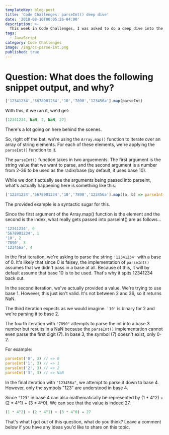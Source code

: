 ```yaml
---
templateKey: blog-post
title: 'Code Challenges: parseInt() deep dive'
date: '2018-08-10T00:05:26-04:00'
description: >-
  This week in Code Challenges, I was asked to do a deep dive into the parseInt() function in JavaScript.
tags:
  - JavaScript
category: Code Challenges
image: /img/cc-parse-int.png
published: true
---
```

# Question: What does the following snippet output, and why?

```javascript
['12341234','5678901234','10','7890','123456a'].map(parseInt)
```

With this, if we ran it, we'd get:

```javascript
[12341234, NaN, 2, NaN, 27]
```

There's a lot going on here behind the scenes. 

So, right off the bat, we're using the `Array.map()` function to iterate over an array of 
string elements. For each of these elements, we're applying the `parseInt()` function to 
it.

The `parseInt()` function takes in two arguements. The first argument is the string value that
we want to parse, and the second argument is a number from 2-36 to be used as the radix/base 
(by default, it uses base 10).

While we don't actually see the arguments being passed into parseInt, what's actually happening
here is something like this:

```javascript
['12341234','5678901234','10','7890','123456a'].map((a, b) => parseInt(a, b))
```

The provided example is a syntactic sugar for this.

Since the first argument of the Array.map() function is the element and the second is
the index, what really gets passed into parseInt() are as follows...

```javascript
'12341234', 0
'5678901234', 1
'10', 2
'7890', 3
'123456a', 4
```

In the first iteration, we're asking to parse the string `'12341234'` with a base of 0.
It's likely that since 0 is falsey, the implementation of `parseInt()` assumes that
we didn't pass in a base at all. Because of this, it will by default assume that base 10 
is to be used. That's why it spits 12341234 back out.

In the second iteration, we've actually provided a value. We're trying to use base 1. 
However, this just isn't valid. It's not between 2 and 36, so it returns NaN.

The third iteration expects as we would imagine. `'10'` is binary for 2 and we're parsing it to base 2.

The fourth iteration with `"7890"` attempts to parse the int into a base 3 number but results in
a NaN because the `parseInt()` implementation cannot even parse the first digit (7). In base 3,
the symbol (7) doesn't exist, only 0-2.

For example:

```javascript
parseInt('0', 3) // => 0
parseInt('1', 3) // => 1
parseInt('2', 3) // => 2
parseInt('3', 3) // => NaN
```

In the final iteration with `"123456a"`, we attempt to parse it down to base 4. 
However, only the symbols "123" are understood in base 4.

Since `"123"` in base 4 can also mathematically be represented by (1 * 4^2) + (2 * 4^1) + (3 * 4^0).
We can see that the value is indeed 27.

```javascript
(1 * 4^2) + (2 * 4^1) + (3 * 4^0) = 27
```

That's what I got out of this question, what do you think? Leave a comment below if you have any ideas you'd like to share on this topic.


